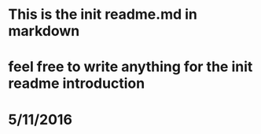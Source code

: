 # This is the init readme.md in markdown
# feel free to write anything for the init readme introduction
#
# 5/11/2016

